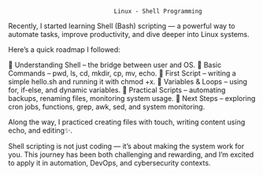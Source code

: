                                   Linux - Shell Programming
Recently, I started learning Shell (Bash) scripting — a powerful way to automate tasks, improve productivity, and dive deeper into Linux systems.

Here’s a quick roadmap I followed:

🔹 Understanding Shell – the bridge between user and OS.
🔹 Basic Commands – pwd, ls, cd, mkdir, cp, mv, echo.
🔹 First Script – writing a simple hello.sh and running it with chmod +x.
🔹 Variables & Loops – using for, if-else, and dynamic variables.
🔹 Practical Scripts – automating backups, renaming files, monitoring system usage.
🔹 Next Steps – exploring cron jobs, functions, grep, awk, sed, and system monitoring.

Along the way, I practiced creating files with touch, writing content using echo, and editing✨.

Shell scripting is not just coding — it’s about making the system work for you. This journey has been both challenging and rewarding, and I’m excited to apply it in automation, DevOps, and cybersecurity contexts.
